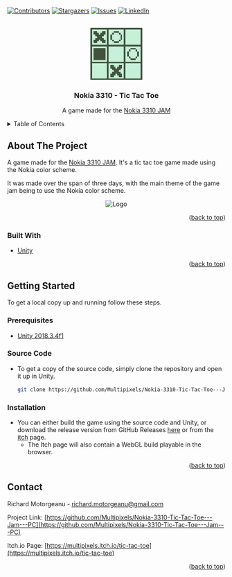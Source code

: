 [![Contributors][contributors-shield]][contributors-url]
[![Stargazers][stars-shield]][stars-url]
[![Issues][issues-shield]][issues-url]
[![LinkedIn][linkedin-shield]][linkedin-url]
<!-- [![MIT License][license-shield]][license-url]
     [![Forks][forks-shield]][forks-url] -->



<!-- PROJECT LOGO -->
<br />
<div align="center">
  <a href="https://github.com/Multipixels/Nokia-3310-Tic-Tac-Toe---Jam---PC">
    <img src="Logo.jpg" alt="Logo" width="120" height="120">
  </a>

<h3 align="center">Nokia 3310 - Tic Tac Toe</h3>

  <p align="center">
    A game made for the <a href="https://itch.io/jam/3310jam">Nokia 3310 JAM</a>
  </p>
</div>



<!-- TABLE OF CONTENTS -->
<details>
  <summary>Table of Contents</summary>
  <ol>
    <li>
      <a href="#about-the-project">About The Project</a>
      <ul>
        <li><a href="#built-with">Built With</a></li>
      </ul>
    </li>
    <li>
      <a href="#getting-started">Getting Started</a>
      <ul>
        <li><a href="#prerequisites">Prerequisites</a></li>
        <li><a href="#installation">Installation</a></li>
      </ul>
    </li>
    <!--<li><a href="#license">License</a></li>-->
    <li><a href="#contact">Contact</a></li>
  </ol>
</details>



<!-- ABOUT THE PROJECT -->
## About The Project

<!--[![Product Name Screen Shot][product-screenshot]](https://example.com)-->

A game made for the [Nokia 3310 JAM](https://itch.io/jam/3310jam).
It's a tic tac toe game made using the Nokia color scheme.

It was made over the span of three days, with the main theme of the game jam being to use the Nokia color scheme.

<div align="center">
<img src="https://img.itch.zone/aW1hZ2UvMzY1MzM4LzE4Mjk5MDUuanBn/347x500/36J3jV.jpg" alt="Logo">
</div>


<p align="right">(<a href="#top">back to top</a>)</p>



### Built With

* [Unity](https://unity.com/)

<p align="right">(<a href="#top">back to top</a>)</p>



<!-- GETTING STARTED -->
## Getting Started

To get a local copy up and running follow these steps.

### Prerequisites

* [Unity 2018.3.4f1](https://unity3d.com/get-unity/download/archive#:~:text=Unity%20Hub-,Unity%202018.3.4,-1%20Feb%2C%202019)

### Source Code
* To get a copy of the source code, simply clone the repository and open it up in Unity.
   ```sh
   git clone https://github.com/Multipixels/Nokia-3310-Tic-Tac-Toe---Jam---PC.git
   ```

### Installation

* You can either build the game using the source code and Unity, or download the release version from GitHub Releases [here](https://github.com/Multipixels/Nokia-3310-Tic-Tac-Toe---Jam---PC/releases) or from the [itch](https://multipixels.itch.io/tic-tac-toe) page.
  * The Itch page will also contain a WebGL build playable in the browser.

<p align="right">(<a href="#top">back to top</a>)</p>

<!-- LICENSE -->
<!-- ## License
Distributed under the MIT License. See `LICENSE.txt` for more information.
<p align="right">(<a href="#top">back to top</a>)</p> -->

<!-- CONTACT -->
## Contact

Richard Motorgeanu - richard.motorgeanu@gmail.com

Project Link: [https://github.com/Multipixels/Nokia-3310-Tic-Tac-Toe---Jam---PC](https://github.com/Multipixels/Nokia-3310-Tic-Tac-Toe---Jam---PC)

Itch.io Page: [https://multipixels.itch.io/tic-tac-toe](https://multipixels.itch.io/tic-tac-toe)

<p align="right">(<a href="#top">back to top</a>)</p>



<!-- MARKDOWN LINKS & IMAGES -->
<!-- https://www.markdownguide.org/basic-syntax/#reference-style-links -->
[contributors-shield]: https://img.shields.io/github/contributors/Multipixels/Keep-Talking-and-Nobody-Explodes-Bot.svg?style=for-the-badge
[contributors-url]: https://github.com/Multipixels/Nokia-3310-Tic-Tac-Toe---Jam---PC/graphs/contributors
[forks-shield]: https://img.shields.io/github/forks/Multipixels/SelFISH.svg?style=for-the-badge
[forks-url]: https://github.com/Multipixels/Nokia-3310-Tic-Tac-Toe---Jam---PC/network/members
[stars-shield]: https://img.shields.io/github/stars/Multipixels/SelFISH.svg?style=for-the-badge
[stars-url]: https://github.com/Multipixels/Nokia-3310-Tic-Tac-Toe---Jam---PC/stargazers
[issues-shield]: https://img.shields.io/github/issues/Multipixels/SelFISH.svg?style=for-the-badge
[issues-url]: https://github.com/Multipixels/Nokia-3310-Tic-Tac-Toe---Jam---PC/issues
<!-- [license-shield]: https://img.shields.io/github/license/github_username/repo_name.svg?style=for-the-badge -->
<!-- [license-url]: https://github.com/github_username/repo_name/blob/master/LICENSE.txt -->
[linkedin-shield]: https://img.shields.io/badge/-LinkedIn-black.svg?style=for-the-badge&logo=linkedin&colorB=555
[linkedin-url]: https://www.linkedin.com/in/richard-motorgeanu/
[product-screenshot]: images/screenshot.png
